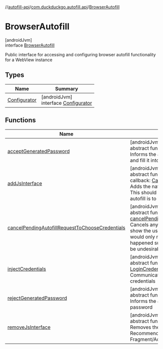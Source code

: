 //[autofill-api](../../../index.md)/[com.duckduckgo.autofill.api](../index.md)/[BrowserAutofill](index.md)

# BrowserAutofill

[androidJvm]\
interface [BrowserAutofill](index.md)

Public interface for accessing and configuring browser autofill functionality for a WebView instance

## Types

| Name | Summary |
|---|---|
| [Configurator](-configurator/index.md) | [androidJvm]<br>interface [Configurator](-configurator/index.md) |

## Functions

| Name | Summary |
|---|---|
| [acceptGeneratedPassword](accept-generated-password.md) | [androidJvm]<br>abstract fun [acceptGeneratedPassword](accept-generated-password.md)()<br>Informs the JS layer to use the generated password and fill it into the password field(s) |
| [addJsInterface](add-js-interface.md) | [androidJvm]<br>abstract fun [addJsInterface](add-js-interface.md)(webView: [WebView](https://developer.android.com/reference/kotlin/android/webkit/WebView.html), callback: [Callback](../-callback/index.md), tabId: [String](https://kotlinlang.org/api/latest/jvm/stdlib/kotlin/-string/index.html))<br>Adds the native->JS interface to the given WebView This should be called once per WebView where autofill is to be available in it |
| [cancelPendingAutofillRequestToChooseCredentials](cancel-pending-autofill-request-to-choose-credentials.md) | [androidJvm]<br>abstract fun [cancelPendingAutofillRequestToChooseCredentials](cancel-pending-autofill-request-to-choose-credentials.md)()<br>Cancels any ongoing autofill operations which would show the user the prompt to choose credentials This would only normally be needed if a user-interaction happened such that showing autofill prompt would be undesirable. |
| [injectCredentials](inject-credentials.md) | [androidJvm]<br>abstract fun [injectCredentials](inject-credentials.md)(credentials: [LoginCredentials](../../com.duckduckgo.autofill.api.domain.app/-login-credentials/index.md)?)<br>Communicates with the JS layer to pass the given credentials |
| [rejectGeneratedPassword](reject-generated-password.md) | [androidJvm]<br>abstract fun [rejectGeneratedPassword](reject-generated-password.md)()<br>Informs the JS layer not to use the generated password |
| [removeJsInterface](remove-js-interface.md) | [androidJvm]<br>abstract fun [removeJsInterface](remove-js-interface.md)()<br>Removes the JS interface as a clean-up. Recommended to call from onDestroy() of Fragment/Activity containing the WebView |
